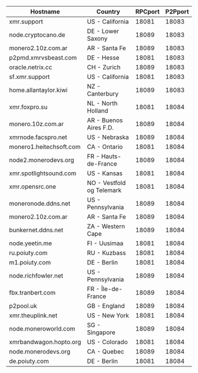Hostname | Country | RPCport | P2Pport
--- | --- | --- | ---
xmr.support | US - California | 18081 | 18083
node.cryptocano.de | DE - Lower Saxony | 18089 | 18083
monero2.10z.com.ar | AR - Santa Fe | 18089 | 18083
p2pmd.xmrvsbeast.com | DE - Hesse | 18081 | 18083
oracle.netrix.cc | CH - Zurich | 18089 | 18083
sf.xmr.support | US - California | 18081 | 18083
home.allantaylor.kiwi | NZ - Canterbury | 18089 | 18083
xmr.foxpro.su | NL - North Holland | 18081 | 18084
monero.10z.com.ar | AR - Buenos Aires F.D. | 18089 | 18084
xmrnode.facspro.net | US - Nebraska | 18089 | 18084
monero1.heitechsoft.com | CA - Ontario | 18081 | 18084
node2.monerodevs.org | FR - Hauts-de-France | 18089 | 18084
xmr.spotlightsound.com | US - Kansas | 18081 | 18084
xmr.opensrc.one | NO - Vestfold og Telemark | 18081 | 18084
moneronode.ddns.net | US - Pennsylvania | 18089 | 18084
monero2.10z.com.ar | AR - Santa Fe | 18089 | 18084
bunkernet.ddns.net | ZA - Western Cape | 18089 | 18084
node.yeetin.me | FI - Uusimaa | 18081 | 18084
ru.poiuty.com | RU - Kuzbass | 18081 | 18084
m1.poiuty.com | DE - Berlin | 18081 | 18084
node.richfowler.net | US - Pennsylvania | 18089 | 18084
fbx.tranbert.com | FR - Île-de-France | 18089 | 18084
p2pool.uk | GB - England | 18089 | 18084
xmr.theuplink.net | US - New York | 18081 | 18084
node.moneroworld.com | SG - Singapore | 18089 | 18084
xmrbandwagon.hopto.org | US - Colorado | 18081 | 18084
node.monerodevs.org | CA - Quebec | 18089 | 18084
de.poiuty.com | DE - Berlin | 18081 | 18084
